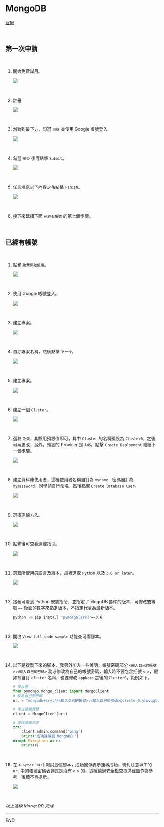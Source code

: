 # MongoDB

[官網](https://www.mongodb.com/zh-cn)

<br>

## 第一次申請 

<br>

1. 開始免費試用。

    ![](images/img_91.png)

<br>

2. 註冊

    ![](images/img_88.png)

<br>

3. 滑動到最下方，勾選 `同意` 並使用 Google 帳號登入。

    ![](images/img_89.png)

<br>

4. 勾選 `接受` 後再點擊 `Submit`。

    ![](images/img_92.png)

<br>

5. 任意填寫以下內容之後點擊 `Finish`。

    ![](images/img_90.png)

<br>

6. 接下來延續下面 `已經有帳號` 的第七個步驟。

<br>

## 已經有帳號

<br>

1. 點擊 `免費開始使用`。

    ![](images/img_69.png)

<br>

2. 使用 Google 帳號登入。

    ![](images/img_70.png)

<br>

3. 建立專案。

    ![](images/img_71.png)

<br>

4. 自訂專案名稱，然後點擊 `下一步`。

    ![](images/img_72.png)

<br>

5. 建立專案。
    
    ![](images/img_73.png)

<br>

6. 建立一個 `Cluster`。

    ![](images/img_74.png)

<br>

7. 選取 `免費`，其餘用預設值即可，其中 `Cluster` 的名稱預設為 `Cluster0`，之後可再更改，另外，預設的 Provider 是 `AWS`，點擊 `Create Deployment` 繼續下一個步驟。

    ![](images/img_75.png)

<br>

8. 建立資料庫使用者，這裡使用者名稱自訂為 `myname`，密碼自訂為 `mypassword`，同學請自行命名，然後點擊 `Create Database User`。

    ![](images/img_93.png)

<br>

9. 選擇連線方法。

    ![](images/img_77.png)

<br>

10. 點擊後可查看連線指引。

    ![](images/img_78.png)

<br>

11. 選取所使用的語言及版本，這裡選取 `Python` 以及 `3.6 or later`。

    ![](images/img_94.png)

<br>

12. 接著可看到 Python 安裝指令，並指定了 MogoDB 套件的版本，可修改雙等號 `==` 後面的數字來指定版本，不指定代表為最新版本。

    ```bash
    python -m pip install "pymongo[srv]"==3.6
    ```

<br>

13. 開啟 `View full code sample` 功能查可看腳本。

    ![](images/img_79.png)

<br>

14. 以下是複製下來的腳本，我另外加入一些說明，帳號密碼部分 `<輸入自己的帳號>:<輸入自己的密碼>` 務必修改為自己的帳號密碼，輸入時不要包含括號 `< >`，假如有自訂 `cluster` 名稱，也要修改 `appName` 之後的 `Cluster0`，範例如下。

    ```python
    # 導入庫
    from pymongo.mongo_client import MongoClient
    # 改為自己的密碼
    uri = "mongodb+srv://<輸入自己的帳號>:<輸入自己的密碼>@cluster0.yhwvqqt.mongodb.net/?retryWrites=true&w=majority&appName=Cluster0"

    # 建立連線實體
    client = MongoClient(uri)

    # 傳送連線請求
    try:
        client.admin.command('ping')
        print("成功連線到 MongoDB.")
    except Exception as e:
        print(e)
    ```

<br>

15. 在 `Jupyter NB` 中測試這個腳本，成功回傳表示連線成功，特別注意以下的 `uri` 中的帳號密碼表達式是沒有 `< >` 的，這裡繞過安全檢查提供截圖作為參考，後續不再提示。

    ![](images/img_80.png)

<br>

_以上連線 MongoDB 完成_

___

_END_